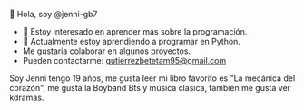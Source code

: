 👋 Hola, soy @jenni-gb7
- 👀 Estoy interesado en aprender mas sobre la programación.
- 🌱 Actualmente estoy aprendiendo a programar en Python.
- Me gustaria colaborar en algunos proyectos.
- Pueden contactarme: gutierrezbetetam95@gmail.com


Soy Jenni tengo 19 años, me gusta leer mi libro favorito es "La mecánica del corazón", me gusta la Boyband Bts y música clasica, también me gusta ver kdramas.



<!---
jenni-gb7/jenni-gb7 is a ✨ special ✨ repository because its `README.md` (this file) appears on your GitHub profile.
You can click the Preview link to take a look at your changes.
--->
